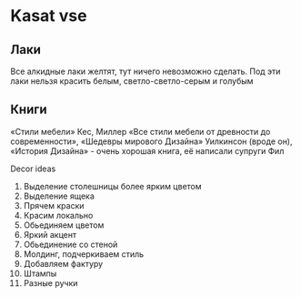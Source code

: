 # Kasat vse

## Лаки

Все алкидные лаки желтят, тут ничего невозможно сделать. Под эти лаки нельзя красить белым, светло-светло-серым и голубым

## Книги

«Стили мебели» Кес, Миллер «Все стили мебели от древности до современности», «Шедевры мирового Дизайна» Уилкинсон \(вроде он\), «История Дизайна» - очень хорошая книга, её написали супруги Фил





Decor ideas

1. Выделение столешницы более ярким цветом 
2. Выделение ящека
3. Прячем краски
4. Красим локально
5. Обьединяем цветом 
6. Яркий акцент
7. Обьединение со стеной 
8.  Молдинг, подчеркиваем стиль
9. Добавляем фактуру 
10. Штампы 
11. Разные ручки 



